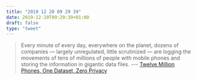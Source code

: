 ```yaml
---
title: "2019 12 20 09 29 39"
date: 2019-12-20T09:29:39+01:00
draft: false
type: "tweet"
---
```

> Every minute of every day, everywhere on the planet, dozens of companies — largely unregulated, little scrutinized — are logging the movements of tens of millions of people with mobile phones and storing the information in gigantic data files. --- [Twelve Million Phones, One Dataset, Zero Privacy](https://www.nytimes.com/interactive/2019/12/19/opinion/location-tracking-cell-phone.html)
